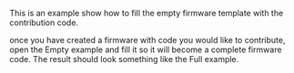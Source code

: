 This is an example show how to fill the empty firmware template with the contribution code.

once you have created a firmware with code you would like to contribute, open the Empty example and fill it 
so it will become a complete firmware code. The result should look something like the Full example.